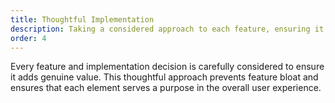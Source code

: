 ```yaml
---
title: Thoughtful Implementation
description: Taking a considered approach to each feature, ensuring it adds genuine value.
order: 4
---
```


Every feature and implementation decision is carefully considered to ensure it adds genuine value. This thoughtful approach prevents feature bloat and ensures that each element serves a purpose in the overall user experience.
